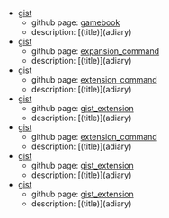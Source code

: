 - [gist](https://gist.github.com/shimajima-eiji/5d0f80af354f315c5e2670c2d2ce676d)
  - github page: [gamebook](https://github.nomuraya.work/gist/gamebook)
  - description: [(title)]\(adiary)
- [gist](extension_command)
  - github page: [expansion_command](https://github.nomuraya.work/gist/expansion_command)
  - description: [(title)]\(adiary)
- [gist](https://gist.github.com/shimajima-eiji/541e3c587f716766a7a530c6ae1476d1)
  - github page: [extension_command](https://github.nomuraya.work/gist/extension_command)
  - description: [(title)]\(adiary)
- [gist](https://gist.github.com/shimajima-eiji/541e3c587f716766a7a530c6ae1476d1)
  - github page: [gist_extension](https://github.nomuraya.work/gist/gist_extension)
  - description: [(title)]\(adiary)
- [gist](https://gist.github.com/shimajima-eiji/41e1492848a00d3f095286eecc4bbe85)
  - github page: [extension_command](https://github.nomuraya.work/gist/extension_command)
  - description: [(title)]\(adiary)
- [gist](https://gist.github.com/shimajima-eiji/41e1492848a00d3f095286eecc4bbe85)
  - github page: [gist_extension](https://github.nomuraya.work/gist/gist_extension)
  - description: [(title)]\(adiary)
- [gist](https://gist.github.com/shimajima-eiji/541e3c587f716766a7a530c6ae1476d1)
  - github page: [gist_extension](https://github.nomuraya.work/gist/gist_extension)
  - description: [(title)]\(adiary)
